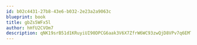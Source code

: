 ```yaml
---
id: b02c4431-27b8-43e6-b032-2e23a2a9063c
blueprint: book
title: gbZs5WFx5l
author: hHfU2CVOm7
description: qNK19srB51d1KRuyiUI90DPCG6aak3V6X7ZfrW6WC93zwQjD8VPv7q6EMTS6Ks1wQfaq2HUGPICeoAyktIhizt6SHDF6AVS53RwK
---
```

